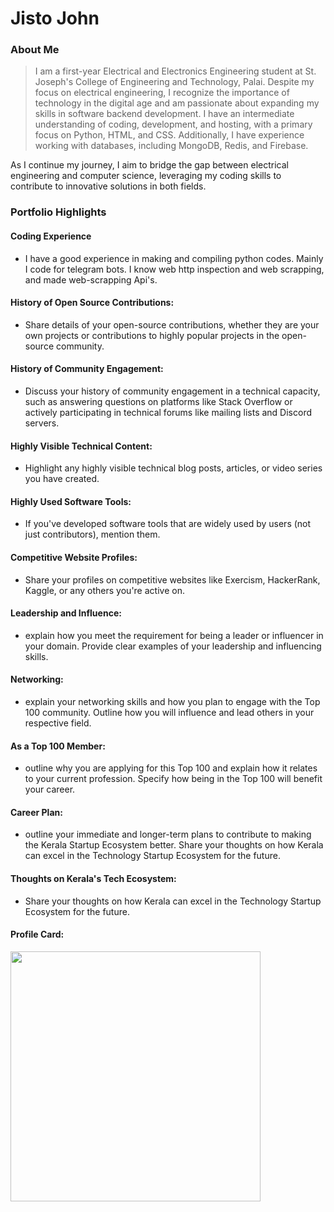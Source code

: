 # Jisto John

### About Me

> I am a first-year Electrical and Electronics Engineering student at St. Joseph's College of Engineering and Technology, Palai. Despite my focus on electrical engineering, I recognize the importance of technology in the digital age and am passionate about expanding my skills in software backend development. I have an intermediate understanding of coding, development, and hosting, with a primary focus on Python, HTML, and CSS. Additionally, I have experience working with databases, including MongoDB, Redis, and Firebase.

As I continue my journey, I aim to bridge the gap between electrical engineering and computer science, leveraging my coding skills to contribute to innovative solutions in both fields.


### Portfolio Highlights

#### Coding Experience

- I have a good experience in making and compiling python codes. Mainly I code for telegram bots. I know web http inspection and web scrapping, and made web-scrapping Api's. 


#### History of Open Source Contributions:

- Share details of your open-source contributions, whether they are your own projects or contributions to highly popular projects in the open-source community.

#### History of Community Engagement:

-  Discuss your history of community engagement in a technical capacity, such as answering questions on platforms like Stack Overflow or actively participating in technical forums like mailing lists and Discord servers.

#### Highly Visible Technical Content:

- Highlight any highly visible technical blog posts, articles, or video series you have created.

#### Highly Used Software Tools:

- If you've developed software tools that are widely used by users (not just contributors), mention them.

#### Competitive Website Profiles:

- Share your profiles on competitive websites like Exercism, HackerRank, Kaggle, or any others you're active on.

#### Leadership and Influence:

- explain how you meet the requirement for being a leader or influencer in your domain. Provide clear examples of your leadership and influencing skills.

#### Networking:

- explain your networking skills and how you plan to engage with the Top 100 community. Outline how you will influence and lead others in your respective field.

#### As a Top 100 Member:

- outline why you are applying for this Top 100 and explain how it relates to your current profession. Specify how being in the Top 100 will benefit your career.

#### Career Plan:

- outline your immediate and longer-term plans to contribute to making the Kerala Startup Ecosystem better. Share your thoughts on how Kerala can excel in the Technology Startup Ecosystem for the future.

#### Thoughts on Kerala's Tech Ecosystem:

- Share your thoughts on how Kerala can excel in the Technology Startup Ecosystem for the future.

#### Profile Card:

<img
src="https://mulearn.org/embed/rank/appujohn@mulearn"
width="400px">
</img>



